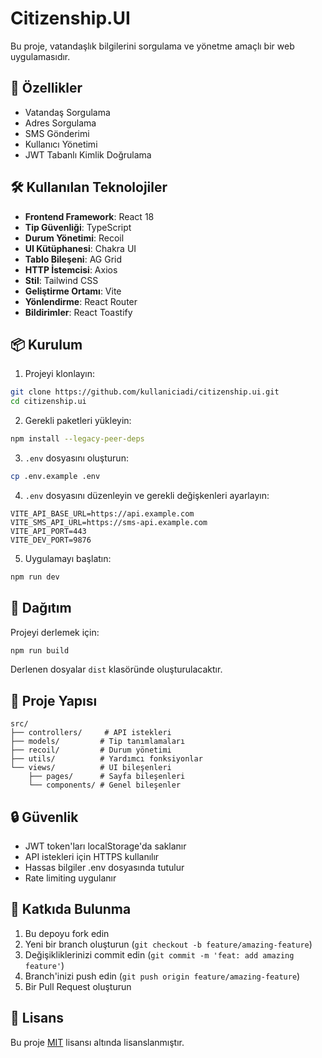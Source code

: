# Citizenship.UI

Bu proje, vatandaşlık bilgilerini sorgulama ve yönetme amaçlı bir web uygulamasıdır.

## 🚀 Özellikler

- Vatandaş Sorgulama
- Adres Sorgulama
- SMS Gönderimi
- Kullanıcı Yönetimi
- JWT Tabanlı Kimlik Doğrulama

## 🛠️ Kullanılan Teknolojiler

- **Frontend Framework**: React 18
- **Tip Güvenliği**: TypeScript
- **Durum Yönetimi**: Recoil
- **UI Kütüphanesi**: Chakra UI
- **Tablo Bileşeni**: AG Grid
- **HTTP İstemcisi**: Axios
- **Stil**: Tailwind CSS
- **Geliştirme Ortamı**: Vite
- **Yönlendirme**: React Router
- **Bildirimler**: React Toastify

## 📦 Kurulum

1. Projeyi klonlayın:
```bash
git clone https://github.com/kullaniciadi/citizenship.ui.git
cd citizenship.ui
```

2. Gerekli paketleri yükleyin:
```bash
npm install --legacy-peer-deps
```

3. `.env` dosyasını oluşturun:
```bash
cp .env.example .env
```

4. `.env` dosyasını düzenleyin ve gerekli değişkenleri ayarlayın:
```env
VITE_API_BASE_URL=https://api.example.com
VITE_SMS_API_URL=https://sms-api.example.com
VITE_API_PORT=443
VITE_DEV_PORT=9876
```

5. Uygulamayı başlatın:
```bash
npm run dev
```

## 🚀 Dağıtım

Projeyi derlemek için:
```bash
npm run build
```

Derlenen dosyalar `dist` klasöründe oluşturulacaktır.

## 📁 Proje Yapısı

```
src/
├── controllers/     # API istekleri
├── models/         # Tip tanımlamaları
├── recoil/         # Durum yönetimi
├── utils/          # Yardımcı fonksiyonlar
└── views/          # UI bileşenleri
    ├── pages/      # Sayfa bileşenleri
    └── components/ # Genel bileşenler
```

## 🔒 Güvenlik

- JWT token'ları localStorage'da saklanır
- API istekleri için HTTPS kullanılır
- Hassas bilgiler .env dosyasında tutulur
- Rate limiting uygulanır

## 🤝 Katkıda Bulunma

1. Bu depoyu fork edin
2. Yeni bir branch oluşturun (`git checkout -b feature/amazing-feature`)
3. Değişikliklerinizi commit edin (`git commit -m 'feat: add amazing feature'`)
4. Branch'inizi push edin (`git push origin feature/amazing-feature`)
5. Bir Pull Request oluşturun

## 📝 Lisans

Bu proje [MIT](LICENSE) lisansı altında lisanslanmıştır.

